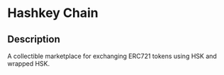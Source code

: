 # Hashkey Chain

## Description

A collectible marketplace for exchanging ERC721 tokens using HSK and wrapped HSK.
